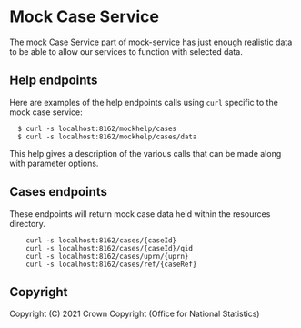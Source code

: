 # Mock Case Service

The mock Case Service part of mock-service has just enough realistic data to be able to allow our
services to function with selected data.

## Help endpoints

Here are examples of the help endpoints calls using `curl` specific to the mock case service:

```
  $ curl -s localhost:8162/mockhelp/cases
  $ curl -s localhost:8162/mockhelp/cases/data
```

This help gives a description of the various calls that can be made along with parameter options.

## Cases endpoints

These endpoints will return mock case data held within the resources directory.

```
    curl -s localhost:8162/cases/{caseId}
    curl -s localhost:8162/cases/{caseId}/qid
    curl -s localhost:8162/cases/uprn/{uprn}
    curl -s localhost:8162/cases/ref/{caseRef}
```

## Copyright
Copyright (C) 2021 Crown Copyright (Office for National Statistics)
